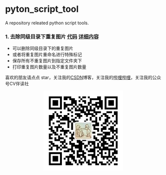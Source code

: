 # pyton_script_tool
A repository releated python script tools.



### **1. 去除同级目录下重复图片**  [代码]("./remove%20duplicated")  [详细内容]("./remove%20duplicated/remove_duplicated.md")

- 可以删除同级目录下的重复图片
- 或者将重复图片重命名进行特殊标记
- 保存所有不重复图片到指定文件夹下
- 打印重复图片数量以及不重复图片数量





喜欢的朋友请点点 star，关注我的[CSDN](https://mp.csdn.net/console/article)博客，关注我的[哔哩哔哩](https://space.bilibili.com/424394389?spm_id_from=333.788.b_765f7570696e666f.1)，关注我的公众号CV伴读社

<div align=center><img src="https://github.com/xiaoxuebajie/LeetCode/raw/master/solution_python/images/qrcode.jpg" style='zoom:100%'>



